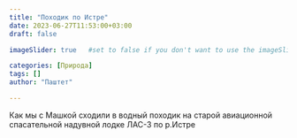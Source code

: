 ```yaml
---
title: "Походик по Истре"
date: 2023-06-27T11:53:00+03:00
draft: false

imageSlider: true   #set to false if you don't want to use the imageSlider but a featuredImage

categories: [Природа]
tags: []
author: "Паштет"

---
```


Как мы с Машкой сходили в водный походик на старой авиационной спасательной надувной лодке ЛАС-3 по р.Истре
